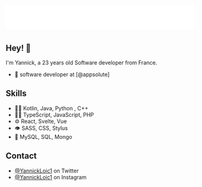 <h1 align="center">
  <img src="https://raw.githubusercontent.com/javabbt/javabbt/main/myname.svg" alt="YANNICK LOIC" />
</h1>

## Hey! 👋
I'm Yannick, a 23 years old Software developer from France.

- 👥 software developer at [@appsolute]

## Skills
- 👨‍💻 Kotlin, Java, Python , C++
- 👨‍💻 TypeScript, JavaScript, PHP
- ⚙️ React, Svelte, Vue
- 👁️ SASS, CSS, Stylus
- 💽 MySQL, SQL, Mongo

## Contact
- [@YannickLoic1](https://twitter.com/YannickLoic1) on Twitter
- [@YannickLoic1](https://www.instagram.com/loicny/) on Instagram
